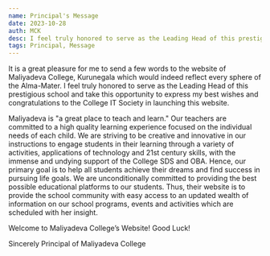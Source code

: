 ```yaml
---
name: Principal's Message
date: 2023-10-28
auth: MCK
desc: I feel truly honored to serve as the Leading Head of this prestigious school and take this opportunity to express my best wishes and congratulations to the College IT Society in launching this website.
tags: Principal, Message
---
```



It is a great pleasure for me to send a few words to the website of Maliyadeva College, Kurunegala which would indeed reflect every sphere of the Alma-Mater. I feel truly honored to serve as the Leading Head of this prestigious school and take this opportunity to express my best wishes and congratulations to the College IT Society in launching this website.


Maliyadeva is "a great place to teach and learn." Our teachers are committed to a high quality learning experience focused on the individual needs of each child. We are striving to be creative and innovative in our instructions to engage students in their learning through a variety of activities, applications of technology and 21st century skills, with the immense and undying support of the College SDS and OBA. Hence, our primary goal is to help all students achieve their dreams and find success in pursuing life goals. We are unconditionally committed to providing the best possible educational platforms to our students. Thus, their website is to provide the school community with easy access to an updated wealth of information on our school programs, events and activities which are scheduled with her insight.


Welcome to Maliyadeva College’s Website!
Good Luck!


Sincerely
Principal of Maliyadeva College
